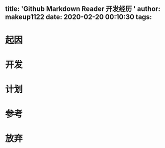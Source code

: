 title: 'Github Markdown Reader 开发经历 '
author: makeup1122
date: 2020-02-20 00:10:30
tags:
---
# 起因
# 开发
# 计划
# 参考
# 放弃